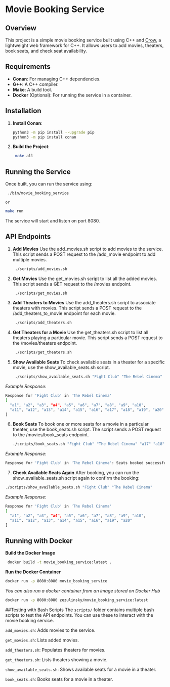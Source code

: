 # Movie Booking Service

## Overview

This project is a simple movie booking service built using C++ and [Crow](https://crowcpp.org/), a lightweight web framework for C++. It allows users to add movies, theaters, book seats, and check seat availability.

## Requirements

- **Conan**: For managing C++ dependencies.
- **G++**: A C++ compiler.
- **Make**: A build tool.
- **Docker** (Optional): For running the service in a container.

## Installation

1. **Install Conan**: 

   ```bash
   python3 -m pip install --upgrade pip
   python3 -m pip install conan
   ```
2. **Build the Project**:

   ```bash
    make all
   ```

## Running the Service
Once built, you can run the service using:

   ```bash
    ./bin/movie_booking_service
   ```

    or

   ```bash
   make run
   ```
The service will start and listen on port 8080.

## API Endpoints
1. **Add Movies**
Use the add_movies.sh script to add movies to the service.
This script sends a POST request to the /add_movie endpoint to add multiple movies.
   ```bash
    ./scripts/add_movies.sh
   ```

2. **Get Movies**
Use the get_movies.sh script to list all the added movies. This script sends a GET request to the /movies endpoint.
   ```bash
    ./scripts/get_movies.sh
   ```

3. **Add Theaters to Movies**
Use the add_theaters.sh script to associate theaters with movies. This script sends a POST request to the /add_theaters_to_movie endpoint for each movie.
   ```bash
    ./scripts/add_theaters.sh
   ```

4. **Get Theaters for a Movie**
Use the get_theaters.sh script to list all theaters playing a particular movie. This script sends a POST request to the /movies/theaters endpoint.
   ```bash
    ./scripts/get_theaters.sh
   ```

5. **Show Available Seats**
To check available seats in a theater for a specific movie, use the show_available_seats.sh script.
   ```bash
    ./scripts/show_available_seats.sh "Fight Club" "The Rebel Cinema"
   ```

*Example Response*:
```bash
Response for 'Fight Club' in 'The Rebel Cinema'
[
  "a1", "a2", "a3", "a4", "a5", "a6", "a7", "a8", "a9", "a10",
  "a11", "a12", "a13", "a14", "a15", "a16", "a17", "a18", "a19", "a20"
]
```

6. **Book Seats**
To book one or more seats for a movie in a particular theater, use the book_seats.sh script. The script sends a POST request to the /movies/book_seats endpoint.

   ```bash
   ./scripts/book_seats.sh "Fight Club" "The Rebel Cinema" "a17" "a18"
   ```

*Example Response*:

```bash
Response for 'Fight Club' in 'The Rebel Cinema': Seats booked successfully.
```

7. **Check Available Seats Again**
After booking, you can run the show_available_seats.sh script again to confirm the booking:

```bash
./scripts/show_available_seats.sh "Fight Club" "The Rebel Cinema"
```

*Example Response*:

```bash
Response for 'Fight Club' in 'The Rebel Cinema'
[
  "a1", "a2", "a3", "a4", "a5", "a6", "a7", "a8", "a9", "a10",
  "a11", "a12", "a13", "a14", "a15", "a16", "a19", "a20"
]
```

## Running with Docker
**Build the Docker Image**
   ```bash
    docker build -t movie_booking_service:latest .
   ```

**Run the Docker Container**
   ```bash
docker run -p 8080:8080 movie_booking_service
   ```

*You can also run a docker container from an image stored on Docker Hub*
   ```bash
docker run -p 8080:8080 zezulinsky/movie_booking_service:latest
   ```

##Testing with Bash Scripts
The ```scripts/``` folder contains multiple bash scripts to test the API endpoints. You can use these to interact with the movie booking service.

```add_movies.sh```: Adds movies to the service.

```get_movies.sh```: Lists added movies.

```add_theaters.sh```: Populates theaters for movies.

```get_theaters.sh```: Lists theaters showing a movie.

```show_available_seats.sh```: Shows available seats for a movie in a theater.

```book_seats.sh```: Books seats for a movie in a theater.

